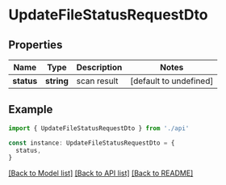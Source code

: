 # UpdateFileStatusRequestDto

## Properties

| Name       | Type       | Description | Notes                  |
| ---------- | ---------- | ----------- | ---------------------- |
| **status** | **string** | scan result | [default to undefined] |

## Example

```typescript
import { UpdateFileStatusRequestDto } from './api'

const instance: UpdateFileStatusRequestDto = {
  status,
}
```

[[Back to Model list]](../README.md#documentation-for-models) [[Back to API list]](../README.md#documentation-for-api-endpoints) [[Back to README]](../README.md)
